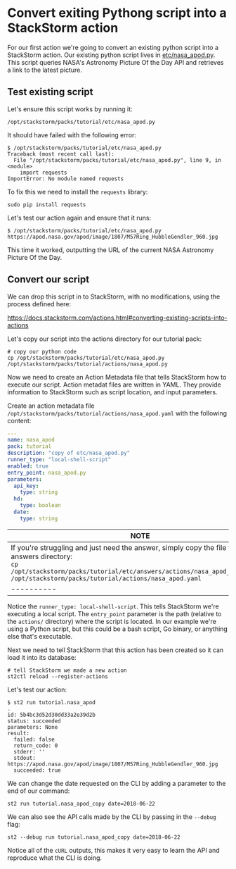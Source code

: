 # Convert exiting Pythong script into a StackStorm action

For our first action we're going to convert an existing python script into a
StackStorm action. Our existing python script lives in [etc/nasa_apod.py](etc/nasa_apod.py). 
This script queries NASA's Astronomy Picture Of the Day API and retrieves a link to the latest
picture.

## Test existing script

Let's ensure this script works by running it:

```shell 
/opt/stackstorm/packs/tutorial/etc/nasa_apod.py
```

It should have failed with the following error:

```shell
$ /opt/stackstorm/packs/tutorial/etc/nasa_apod.py
Traceback (most recent call last):
  File "/opt/stackstorm/packs/tutorial/etc/nasa_apod.py", line 9, in <module>
    import requests
ImportError: No module named requests
```

To fix this we need to install the `requests` library:

```shell
sudo pip install requests
```

Let's test our action again and ensure that it runs:

```shell
$ /opt/stackstorm/packs/tutorial/etc/nasa_apod.py
https://apod.nasa.gov/apod/image/1807/M57Ring_HubbleGendler_960.jpg
```

This time it worked, outputting the URL of the current NASA Astronomy Picture Of the Day.


## Convert our script

We can drop this script in to StackStorm, with no modifications, using the process
defined here:

https://docs.stackstorm.com/actions.html#converting-existing-scripts-into-actions

Let's copy our script into the actions directory for our tutorial pack:

``` shell
# copy our python code
cp /opt/stackstorm/packs/tutorial/etc/nasa_apod.py /opt/stackstorm/packs/tutorial/actions/nasa_apod.py
```

Now we need to create an Action Metadata file that tells StackStorm how to execute
our script. Action metadat files are written in YAML. They provide information to 
StackStorm such as script location, and input parameters. 

Create an action metadata file `/opt/stackstorm/packs/tutorial/actions/nasa_apod.yaml`
with the following content:

``` yaml
---
name: nasa_apod
pack: tutorial
description: "copy of etc/nasa_apod.py"
runner_type: "local-shell-script"
enabled: true
entry_point: nasa_apod.py
parameters:
  api_key:
    type: string
  hd:
    type: boolean
  date:
    type: string
```
| NOTE |
|-----------|
| If you're struggling and just need the answer, simply copy the file from our answers directory: <br> `cp /opt/stackstorm/packs/tutorial/etc/answers/actions/nasa_apod_script.yaml /opt/stackstorm/packs/tutorial/actions/nasa_apod.yaml` |
|----------|


Notice the `runner_type: local-shell-script`. This tells StackStorm we're executing
a local script. The `entry_point` parameter is the path (relative to the `actions/` directory)
where the script is located. In our example we're using a Python script, but this
could be a bash script, Go binary, or anything else that's executable.

Next we need to tell StackStorm that this action has been created so it can
load it into its database:

``` shell
# tell StackStorm we made a new action
st2ctl reload --register-actions
```

Let's test our action:

``` shell
$ st2 run tutorial.nasa_apod
.
id: 5b4bc3d52d30dd33a2e39d2b
status: succeeded
parameters: None
result: 
  failed: false
  return_code: 0
  stderr: ''
  stdout: https://apod.nasa.gov/apod/image/1807/M57Ring_HubbleGendler_960.jpg
  succeeded: true
```

We can change the date requested on the CLI by adding a parameter to the end of our command:

``` shell
st2 run tutorial.nasa_apod_copy date=2018-06-22
```

We can also see the API calls made by the CLI by passing in the `--debug` flag:

``` shell
st2 --debug run tutorial.nasa_apod_copy date=2018-06-22
```

Notice all of the `cURL` outputs, this makes it very easy to learn the API and
reproduce what the CLI is doing.

